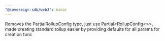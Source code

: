 ```yaml
---
"@sovereign-sdk/web3": minor
---
```


Removes the PartialRollupConfig type, just use Partial<RollupConfig<>>, made creating standard rollup easier by providing defaults for all params for creation func
